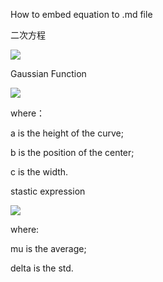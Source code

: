 How to embed equation to .md file 

二次方程

<img src="https://latex.codecogs.com/svg.latex?\Large&space;x=\frac{-b\pm\sqrt{b^2-4ac}}{2a}" />


Gaussian Function

<img src="https://latex.codecogs.com/svg.latex?\Large&space;G(x)=a\cdot&space;e^{&space;\frac{^{-(x-b)^2}}{2&space;c^{2}}}"  />

where：

a is the height of the curve; 

b is the position of the center; 

c is the width.


stastic expression


<img src="https://latex.codecogs.com/svg.latex?\Large&space;G(x)=\frac{1}{\delta\cdot&space;\sqrt&space;{2\pi}}\cdot&space;e^{-\frac{1}{2}&space;\cdot&space;(\frac{x-\mu}{\delta})^2}" />

where:

mu is the average;

delta is the std.


